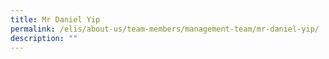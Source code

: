 ```yaml
---
title: Mr Daniel Yip
permalink: /elis/about-us/team-members/management-team/mr-daniel-yip/
description: ""
---
```

